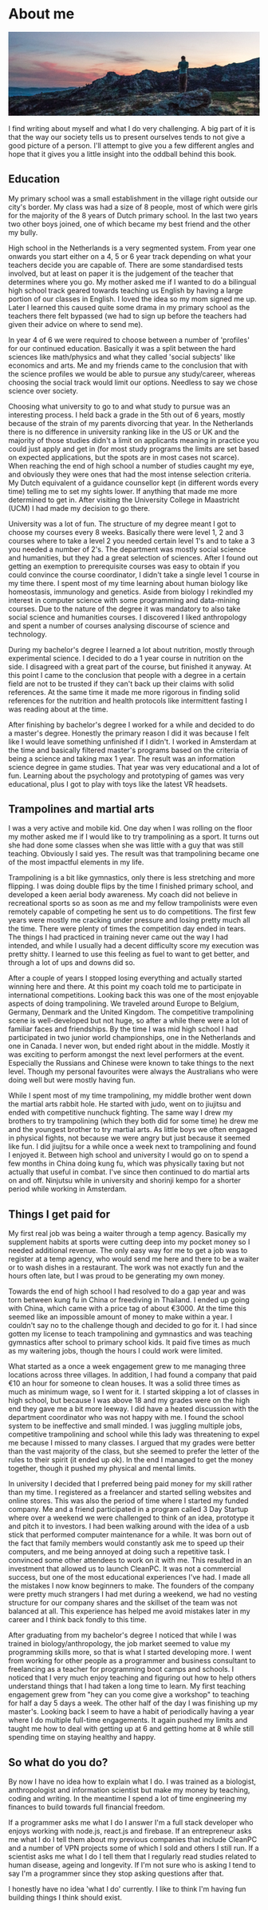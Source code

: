 # About me

![Picture taken in Portugal](./assets/4.0.jpg)

I find writing about myself and what I do very challenging. A big part of it is that the way our society tells us to present ourselves tends to not give a good picture of a person. I'll attempt to give you a few different angles and hope that it gives you a little insight into the oddball behind this book.

## Education

My primary school was a small establishment in the village right outside our city's border. My class was had a size of 8 people, most of which were girls for the majority of the 8 years of Dutch primary school. In the last two years two other boys joined, one of which became my best friend and the other my bully.

High school in the Netherlands is a very segmented system. From year one onwards you start either on a 4, 5 or 6 year track depending on what your teachers decide you are capable of. There are some standardised tests involved, but at least on paper it is the judgement of the teacher that determines where you go. My mother asked me if I wanted to do a bilingual high school track geared towards teaching us English by having a large portion of our classes in English. I loved the idea so my mom signed me up. Later I learned this caused quite some drama in my primary school as the teachers there felt bypassed (we had to sign up before the teachers had given their advice on where to send me).

In year 4 of 6 we were required to choose between a number of 'profiles' for our continued education. Basically it was a split between the hard sciences like math/physics and what they called 'social subjects' like economics and arts. Me and my friends came to the conclusion that with the science profiles we would be able to pursue any study/career, whereas choosing the social track would limit our options. Needless to say we chose science over society.

Choosing what university to go to and what study to pursue was an interesting process. I held back a grade in the 5th out of 6 years, mostly because of the strain of my parents divorcing that year. In the Netherlands there is no difference in university ranking like in the US or UK and the majority of those studies didn't a limit on applicants meaning in practice you could just apply and get in (for most study programs the limits are set based on expected applications, but the spots are in most cases not scarce). When reaching the end of high school a number of studies caught my eye, and obviously they were ones that had the most intense selection criteria. My Dutch equivalent of a guidance counsellor kept (in different words every time) telling me to set my sights lower. If anything that made me more determined to get in. After visiting the University College in Maastricht (UCM) I had made my decision to go there.

University was a lot of fun. The structure of my degree meant I got to choose my courses every 8 weeks. Basically there were level 1, 2 and 3 courses where to take a level 2 you needed certain level 1's and to take a 3 you needed a number of 2's. The department was mostly social science and humanities, but they had a great selection of sciences. After I found out getting an exemption to prerequisite courses was easy to obtain if you could convince the course coordinator, I didn't take a single level 1 course in my time there. I spent most of my time learning about human biology like homeostasis, immunology and genetics. Aside from biology I rekindled my interest in computer science with some programming and data-mining courses. Due to the nature of the degree it was mandatory to also take social science and humanities courses. I discovered I liked anthropology and spent a number of courses analysing discourse of science and technology.

During my bachelor's degree I learned a lot about nutrition, mostly through experimental science. I decided to do a 1 year course in nutrition on the side. I disagreed with a great part of the course, but finished it anyway. At this point I came to the conclusion that people with a degree in a certain field are not to be trusted if they can't back up their claims with solid references. At the same time it made me more rigorous in finding solid references for the nutrition and health protocols like intermittent fasting I was reading about at the time.

After finishing by bachelor's degree I worked for a while and decided to do a master's degree. Honestly the primary reason I did it was because I felt like I would leave something unfinished if I didn't. I worked in Amsterdam at the time and basically filtered master's programs based on the criteria of being a science and taking max 1 year. The result was an information science degree in game studies. That year was very educational and a lot of fun. Learning about the psychology and prototyping of games was very educational, plus I got to play with toys like the latest VR headsets.

## Trampolines and martial arts

I was a very active and mobile kid. One day when I was rolling on the floor my mother asked me if I would like to try trampolining as a sport. It turns out she had done some classes when she was little with a guy that was still teaching. Obviously I said yes. The result was that trampolining became one of the most impactful elements in my life.

Trampolining is a bit like gymnastics, only there is less stretching and more flipping. I was doing double flips by the time I finished primary school, and developed a keen aerial body awareness. My coach did not believe in recreational sports so as soon as me and my fellow trampolinists were even remotely capable of competing he sent us to do competitions. The first few years were mostly me cracking under pressure and losing pretty much all the time. There were plenty of times the competition day ended in tears. The things I had practiced in training never came out the way I had intended, and while I usually had a decent difficulty score my execution was pretty shitty. I learned to use this feeling as fuel to want to get better, and through a lot of ups and downs did so.

After a couple of years I stopped losing everything and actually started winning here and there. At this point my coach told me to participate in international competitions. Looking back this was one of the most enjoyable aspects of doing trampolining. We traveled around Europe to Belgium, Germany, Denmark and the United Kingdom. The competitive trampolining scene is well-developed but not huge, so after a while there were a lot of familiar faces and friendships. By the time I was mid high school I had participated in two junior world championships, one in the Netherlands and one in Canada. I never won, but ended right about in the middle. Mostly it was exciting to perform amongst the next level performers at the event. Especially the Russians and Chinese were known to take things to the next level. Though my personal favourites were always the Australians who were doing well but were mostly having fun.

While I spent most of my time trampolining, my middle brother went down the martial arts rabbit hole. He started with judo, went on to jiujitsu and ended with competitive nunchuck fighting. The same way I drew my brothers to try trampolining (which they both did for some time) he drew me and the youngest brother to try martial arts. As little boys we often engaged in physical fights, not because we were angry but just because it seemed like fun. I did jiujitsu for a while once a week next to trampolining and found I enjoyed it. Between high school and university I would go on to spend a few months in China doing kung fu, which was physically taxing but not actually that useful in combat. I've since then continued to do martial arts on and off. Ninjutsu while in university and shorinji kempo for a shorter period while working in Amsterdam.

## Things I get paid for

My first real job was being a waiter through a temp agency. Basically my supplement habits at sports were cutting deep into my pocket money so I needed additional revenue. The only easy way for me to get a job was to register at a temp agency, who would send me here and there to be a waiter or to wash dishes in a restaurant. The work was not exactly fun and the hours often late, but I was proud to be generating my own money.

Towards the end of high school I had resolved to do a gap year and was torn between kung fu in China or freediving in Thailand. I ended up going with China, which came with a price tag of about €3000. At the time this seemed like an impossible amount of money to make within a year. I couldn't say no to the challenge though and decided to go for it. I had since gotten my license to teach trampolining and gymnastics and was teaching gymnastics after school to primary school kids. It paid five times as much as my waitering jobs, though the hours I could work were limited.

What started as a once a week engagement grew to me managing three locations across three villages. In addition, I had found a company that paid €10 an hour for someone to clean houses. It was a solid three times as much as minimum wage, so I went for it. I started skipping a lot of classes in high school, but because I was above 18 and my grades were on the high end they gave me a bit more leeway. I did have a heated discussion with the department coordinator who was not happy with me. I found the school system to be ineffective and small minded. I was juggling multiple jobs, competitive trampolining and school while this lady was threatening to expel me because I missed to many classes. I argued that my grades were better than the vast majority of the class, but she seemed to prefer the letter of the rules to their spirit (it ended up ok). In the end I managed to get the money together, though it pushed my physical and mental limits. 

In university I decided that I preferred being paid money for my skill rather than my time. I registered as a freelancer and started selling websites and online stores. This was also the period of time where I started my funded company. Me and a friend participated in a program called 3 Day Startup where over a weekend we were challenged to think of an idea, prototype it and pitch it to investors. I had been walking around with the idea of a usb stick that performed computer maintenance for a while. It was born out of the fact that family members would constantly ask me to speed up their computers, and me being annoyed at doing such a repetitive task. I convinced some other attendees to work on it with me. This resulted in an investment that allowed us to launch CleanPC. It was not a commercial success, but one of the most educational experiences I've had. I made all the mistakes I now know beginners to make. The founders of the company were pretty much strangers I had met during a weekend, we had no vesting structure for our company shares and the skillset of the team was not balanced at all. This experience has helped me avoid mistakes later in my career and I think back fondly to this time.

After graduating from my bachelor's degree I noticed that while I was trained in biology/anthropology, the job market seemed to value my programming skills more, so that is what I started developing more. I went from working for other people as a programmer and business consultant to freelancing as a teacher for programming boot camps and schools. I noticed that I very much enjoy teaching and figuring out how to help others understand things that I had taken a long time to learn. My first teaching engagement grew from "hey can you come give a workshop" to teaching for half a day 5 days a week. The other half of the day I was finishing up my master's. Looking back I seem to have a habit of periodically having a year where I do multiple full-time engagements. It again pushed my limits and taught me how to deal with getting up at 6 and getting home at 8 while still spending time on staying healthy and happy.

## So what do you do?

By now I have no idea how to explain what I do. I was trained as a biologist, anthropologist and information scientist but make my money by teaching, coding and writing. In the meantime I spend a lot of time engineering my finances to build towards full financial freedom.

If a programmer asks me what I do I answer I'm a full stack developer who enjoys working with node.js, react.js and firebase. If an entrepreneur asks me what I do I tell them about my previous companies that include CleanPC and a number of VPN projects some of which I sold and others I still run. If a scientist asks me what I do I tell them that I regularly read studies related to human disease, ageing and longevity. If I'm not sure who is asking I tend to say I'm a programmer since they stop asking questions after that.

I honestly have no idea 'what I do' currently. I like to think I'm having fun building things I think should exist.
